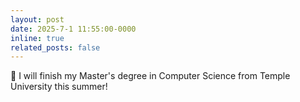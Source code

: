 ```yaml
---
layout: post
date: 2025-7-1 11:55:00-0000
inline: true
related_posts: false
---
```


🎉 I will finish my Master's degree in Computer Science from Temple University this summer!
